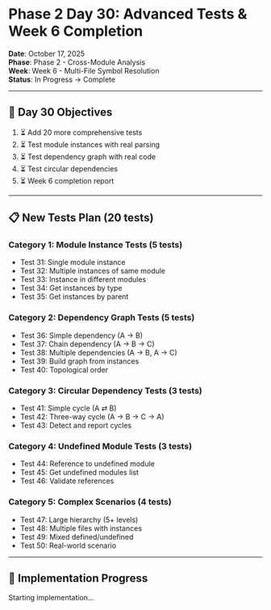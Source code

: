 # Phase 2 Day 30: Advanced Tests & Week 6 Completion

**Date**: October 17, 2025  
**Phase**: Phase 2 - Cross-Module Analysis  
**Week**: Week 6 - Multi-File Symbol Resolution  
**Status**: In Progress → Complete

---

## 🎯 Day 30 Objectives

1. ⏳ Add 20 more comprehensive tests
2. ⏳ Test module instances with real parsing
3. ⏳ Test dependency graph with real code
4. ⏳ Test circular dependencies
5. ⏳ Week 6 completion report

---

## 📋 New Tests Plan (20 tests)

### Category 1: Module Instance Tests (5 tests)
- Test 31: Single module instance
- Test 32: Multiple instances of same module
- Test 33: Instance in different modules
- Test 34: Get instances by type
- Test 35: Get instances by parent

### Category 2: Dependency Graph Tests (5 tests)
- Test 36: Simple dependency (A → B)
- Test 37: Chain dependency (A → B → C)
- Test 38: Multiple dependencies (A → B, A → C)
- Test 39: Build graph from instances
- Test 40: Topological order

### Category 3: Circular Dependency Tests (3 tests)
- Test 41: Simple cycle (A ⇄ B)
- Test 42: Three-way cycle (A → B → C → A)
- Test 43: Detect and report cycles

### Category 4: Undefined Module Tests (3 tests)
- Test 44: Reference to undefined module
- Test 45: Get undefined modules list
- Test 46: Validate references

### Category 5: Complex Scenarios (4 tests)
- Test 47: Large hierarchy (5+ levels)
- Test 48: Multiple files with instances
- Test 49: Mixed defined/undefined
- Test 50: Real-world scenario

---

## 🚀 Implementation Progress

Starting implementation...

